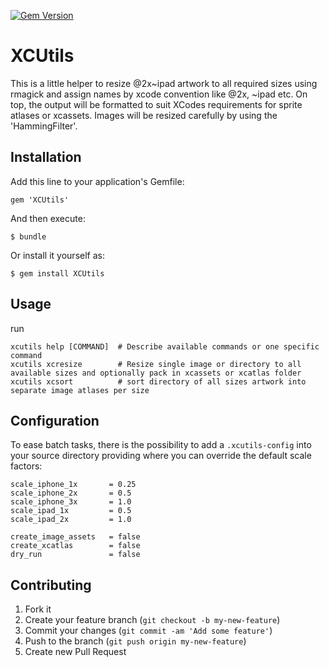 [![Gem Version](https://badge.fury.io/rb/XCUtils.svg)](http://badge.fury.io/rb/XCUtils)

# XCUtils

This is a little helper to resize @2x~ipad artwork to all required sizes using rmagick and assign names by xcode convention like @2x, ~ipad etc.
On top, the output will be formatted to suit XCodes requirements for sprite atlases or xcassets.
Images will be resized carefully by using the 'HammingFilter'.

## Installation

Add this line to your application's Gemfile:

    gem 'XCUtils'

And then execute:

    $ bundle

Or install it yourself as:

    $ gem install XCUtils

## Usage

run

    xcutils help [COMMAND]  # Describe available commands or one specific command
    xcutils xcresize        # Resize single image or directory to all available sizes and optionally pack in xcassets or xcatlas folder
    xcutils xcsort          # sort directory of all sizes artwork into separate image atlases per size

## Configuration

To ease batch tasks, there is the possibility to add a ```.xcutils-config``` into your source directory providing where you can override the default scale factors:

    scale_iphone_1x       = 0.25
    scale_iphone_2x       = 0.5
    scale_iphone_3x       = 1.0
    scale_ipad_1x         = 0.5
    scale_ipad_2x         = 1.0

    create_image_assets   = false
    create_xcatlas        = false
    dry_run               = false


## Contributing

1. Fork it
2. Create your feature branch (`git checkout -b my-new-feature`)
3. Commit your changes (`git commit -am 'Add some feature'`)
4. Push to the branch (`git push origin my-new-feature`)
5. Create new Pull Request
